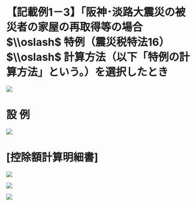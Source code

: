 # 【記載例1－3】｢阪神･淡路大震災の被災者の家屋の再取得等の場合 $\\oslash$ 特例（震災税特法16） $\\oslash$ 計算方法（以下「特例の計算方法」という。）を選択したとき

![](https://www.nta.go.jp/tmp/f5e97142-f6ec-42df-b9c7-4a678b1b46a1/images/3f5520f945703e067beb18222031087dd74e2c1726e9ab2b4b5f903c3425968b.jpg)

# 設 例

![](https://www.nta.go.jp/tmp/f5e97142-f6ec-42df-b9c7-4a678b1b46a1/images/a2d0bc34bf19b92a9c051435e7dd13414b61b3d07f269fe5bd9ab9ac2e0981be.jpg)

# \[控除額計算明細書\]

![](https://www.nta.go.jp/tmp/f5e97142-f6ec-42df-b9c7-4a678b1b46a1/images/88cd2111bc246b17d0fc71b8972678c96da64b39a8890f470809d949308ba363.jpg)

![](https://www.nta.go.jp/tmp/f5e97142-f6ec-42df-b9c7-4a678b1b46a1/images/c61be8cee5a60827dec56d1b2d77e044b4105d54ff3355559e4aff266abaf792.jpg)

![](https://www.nta.go.jp/tmp/f5e97142-f6ec-42df-b9c7-4a678b1b46a1/images/ba774eef1c508a636c0e12d31c52029e0a6e4e72d241df9c99dd9c263e6f8f12.jpg)